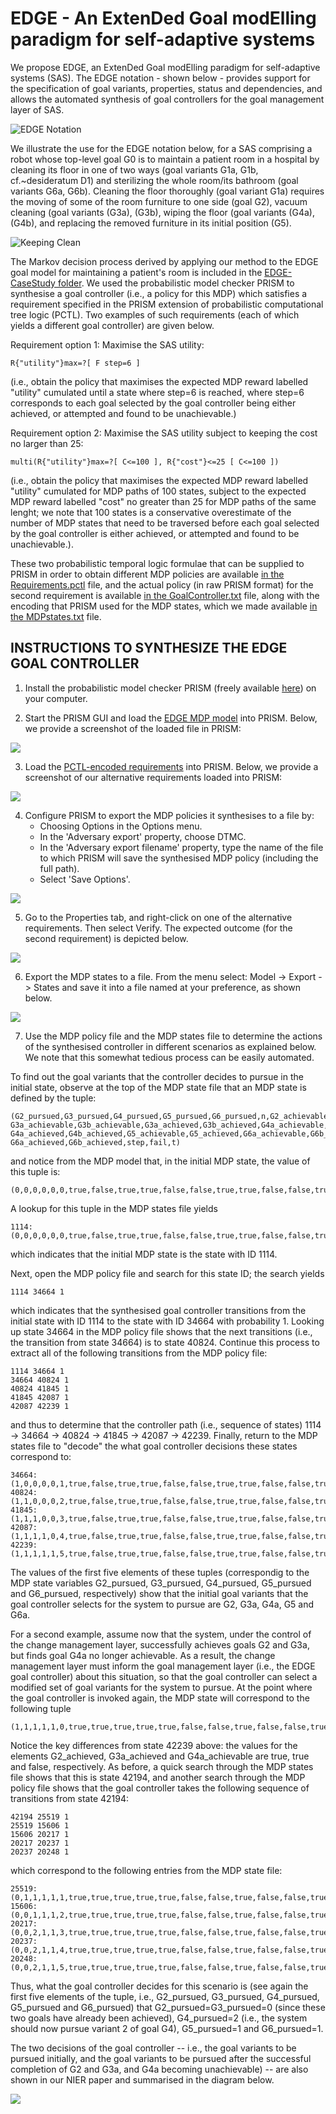 # EDGE - An ExtenDed Goal modElling paradigm for self-adaptive systems 

We propose EDGE, an ExtenDed Goal modElling paradigm for self-adaptive systems (SAS). The EDGE notation - shown below - provides support for the specification of goal variants, properties, status and dependencies, and allows the automated synthesis of goal controllers for the goal management layer of SAS.

![EDGE Notation](imgs/EDGENotation.svg)

We illustrate the use for the EDGE notation below, for a SAS comprising a robot whose top-level goal G0 is to maintain a patient room in a hospital by cleaning its floor in one of two ways (goal variants G1a, G1b, cf.~desideratum D1) and sterilizing the whole room/its bathroom (goal variants G6a, G6b). Cleaning the floor thoroughly (goal variant G1a) requires the moving of some of the room furniture to one side (goal G2), vacuum cleaning (goal variants (G3a), (G3b), wiping the floor (goal variants (G4a), (G4b), and replacing the removed furniture in its initial position (G5).

![Keeping Clean](imgs/KeepingClean.svg)

The Markov decision process derived by applying our method to the EDGE goal model for maintaining a patient's room is included in the [EDGE-CaseStudy folder](EDGE-CaseStudy). We used the probabilistic model checker PRISM to synthesise a goal controller (i.e., a policy for this MDP) which satisfies a requirement specified in the PRISM extension of probabilistic computational tree logic (PCTL). Two examples of such requirements (each of which yields a different goal controller) are given below.

Requirement option 1: Maximise the SAS utility:

    R{"utility"}max=?[ F step=6 ]
    
(i.e., obtain the policy that maximises the expected MDP reward labelled "utility" cumulated until a state where step=6 is reached, where step=6 corresponds to each goal selected by the goal controller being either achieved, or attempted and found to be unachievable.)
         
Requirement option 2: Maximise the SAS utility subject to keeping the cost no larger than 25:

    multi(R{"utility"}max=?[ C<=100 ], R{"cost"}<=25 [ C<=100 ])
    
(i.e., obtain the policy that maximises the expected MDP reward labelled "utility" cumulated for MDP paths of 100 states, subject to the expected MDP reward labelled "cost" no greater than 25 for MDP paths of the same lenght; we note that 100 states is a conservative overestimate of the number of MDP states that need to be traversed before each goal selected by the goal controller is either achieved, or attempted and found to be unachievable.).

These two probabilistic temporal logic formulae that can be supplied to PRISM in order to obtain different MDP policies are available [in the Requirements.pctl](EDGE-CaseStudy/Requirements.pctl) file, and the actual policy (in raw PRISM format) for the second requirement is available [in the GoalController.txt](EDGE-CaseStudy/GoalController.txt) file, along with the encoding that PRISM used for the MDP states, which we made available [in the MDPstates.txt](EDGE-CaseStudy/MDPstates.txt) file.


## INSTRUCTIONS TO SYNTHESIZE THE EDGE GOAL CONTROLLER
1. Install the probabilistic model checker PRISM (freely available [here](https://www.prismmodelchecker.org/download.php)) on your computer.

2. Start the PRISM GUI and load the [EDGE MDP model](EDGE-CaseStudy/EDGE_MDP.pm) into PRISM. Below, we provide a screenshot of the loaded file in PRISM:

![](imgs/PRISMScreenshot2.png)

3. Load the [PCTL-encoded requirements](EDGE-CaseStudy/Requirements.pctl) into PRISM.  Below, we provide a screenshot of our alternative requirements loaded into PRISM:

![](imgs/PRISMProperties2.png)

4. Configure PRISM to export the MDP policies it synthesises to a file by:    
    - Choosing Options in the Options menu.
    - In the 'Adversary export' property, choose DTMC.
    - In the 'Adversary export filename' property, type the name of the file to which PRISM will save the synthesised MDP policy (including the full path).
    - Select 'Save Options'.
    
![](imgs/PRISMPolicyScreen2.png)

5. Go to the Properties tab, and right-click on one of the alternative requirements. Then select Verify. The expected outcome (for the second requirement) is depicted below.

![](imgs/PRISMPropertyVerified2.png)

6. Export the MDP states to a file. From the menu select: Model -> Export -> States and save it into a file named at your preference, as shown below.

![](imgs/PRISMExportStates2.png)

7. Use the MDP policy file and the MDP states file to determine the actions of the synthesised controller in different scenarios as explained below. We note that this somewhat tedious process can be easily automated.

To find out the goal variants that the controller decides to pursue in the initial state, observe at the top of the MDP state file that an MDP state is defined by the tuple:

    (G2_pursued,G3_pursued,G4_pursued,G5_pursued,G6_pursued,n,G2_achievable,G2_achieved,
    G3a_achievable,G3b_achievable,G3a_achieved,G3b_achieved,G4a_achievable,G4b_achievable,
    G4a_achieved,G4b_achieved,G5_achievable,G5_achieved,G6a_achievable,G6b_achievable,
    G6a_achieved,G6b_achieved,step,fail,t)
    
and notice from the MDP model that, in the initial MDP state, the value of this tuple is:

    (0,0,0,0,0,0,true,false,true,true,false,false,true,true,false,false,true,false,true,true,false,false,0,false,true)

A lookup for this tuple in the MDP states file yields

    1114:(0,0,0,0,0,0,true,false,true,true,false,false,true,true,false,false,true,false,true,true,false,false,0,false,true)
    
which indicates that the initial MDP state is the state with ID 1114.

Next, open the MDP policy file and search for this state ID; the search yields

    1114 34664 1
    
which indicates that the synthesised goal controller transitions from the initial state with ID 1114 to the state with ID 34664 with probability 1. Looking up state 34664 in the MDP policy file shows that the next transitions (i.e., the transition from state 34664) is to state 40824. Continue this process to extract all of the following transitions from the MDP policy file:

    1114 34664 1
    34664 40824 1
    40824 41845 1
    41845 42087 1
    42087 42239 1

and thus to determine that the controller path (i.e., sequence of states) 1114 -> 34664 -> 40824 -> 41845 -> 42087 -> 42239. Finally, return to the MDP states file to "decode" the what goal controller decisions these states correspond to:

    34664:(1,0,0,0,0,1,true,false,true,true,false,false,true,true,false,false,true,false,true,true,false,false,0,false,true)
    40824:(1,1,0,0,0,2,true,false,true,true,false,false,true,true,false,false,true,false,true,true,false,false,0,false,true)
    41845:(1,1,1,0,0,3,true,false,true,true,false,false,true,true,false,false,true,false,true,true,false,false,0,false,true)
    42087:(1,1,1,1,0,4,true,false,true,true,false,false,true,true,false,false,true,false,true,true,false,false,0,false,true)
    42239:(1,1,1,1,1,5,true,false,true,true,false,false,true,true,false,false,true,false,true,true,false,false,0,false,true)

The values of the first five elements of these tuples (correspondig to the MDP state variables G2_pursued, G3_pursued, G4_pursued, G5_pursued and G6_pursued, respectively) show that the initial goal variants that the goal controller selects for the system to pursue are G2, G3a, G4a, G5 and G6a.

For a second example, assume now that the system, under the control of the change management layer, successfully achieves goals G2 and G3a, but finds goal G4a no longer achievable. As a result, the change management layer must inform the goal management layer (i.e., the EDGE goal controller) about this situation, so that the goal controller can select a modified set of goal variants for the system to pursue. At the point where the goal controller is invoked again, the MDP state will correspond to the following tuple

    (1,1,1,1,1,0,true,true,true,true,true,false,false,true,false,false,true,false,true,true,false,false,0,false,true)
    
Notice the key differences from state 42239 above: the values for the elements G2_achieved, G3a_achieved and G4a_achievable are true, true and false, respectively. As before, a quick search through the MDP states file shows that this is state 42194, and another search through the MDP policy file shows that the goal controller takes the following sequence of transitions from state 42194:

    42194 25519 1
    25519 15606 1
    15606 20217 1
    20217 20237 1
    20237 20248 1
    
which correspond to the following entries from the MDP state file:

    25519:(0,1,1,1,1,1,true,true,true,true,true,false,false,true,false,false,true,false,true,true,false,false,0,false,true)
    15606:(0,0,1,1,1,2,true,true,true,true,true,false,false,true,false,false,true,false,true,true,false,false,0,false,true)
    20217:(0,0,2,1,1,3,true,true,true,true,true,false,false,true,false,false,true,false,true,true,false,false,0,false,true)
    20237:(0,0,2,1,1,4,true,true,true,true,true,false,false,true,false,false,true,false,true,true,false,false,0,false,true)
    20248:(0,0,2,1,1,5,true,true,true,true,true,false,false,true,false,false,true,false,true,true,false,false,0,false,true)
    
Thus, what the goal controller decides for this scenario is (see again the first five elements of the tuple, i.e., G2_pursued, G3_pursued, G4_pursued, G5_pursued and G6_pursued) that G2_pursued=G3_pursued=0 (since these two goals have already been achieved), G4_pursued=2 (i.e., the system should now pursue variant 2 of goal G4), G5_pursued=1 and G6_pursued=1. 

The two decisions of the goal controller -- i.e., the goal variants to be pursued initially, and the goal variants to be pursued after the successful completion of G2 and G3a, and G4a becoming unachievable) -- are also shown in our NIER paper and summarised in the diagram below.

![](imgs/EDGE-goal-model-evolution.png)
